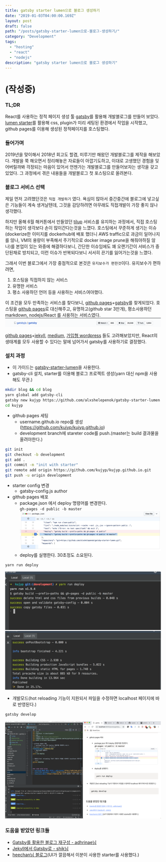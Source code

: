 ```yaml
---
title: gatsby starter lumen으로 블로그 생성하기
date: "2019-01-03T04:00:00.169Z"
layout: post
draft: false
path: "/posts/gatsby-starter-lumen으로-블로그-생성하기/"
category: "Development"
tags:
  - "hosting"
  - "react"
  - "nodejs"
description: "gatsby starter lumen으로 블로그 생성하기"
---
```


# (작성중)
### TL;DR
React를 사용하는 정적 페이지 생성 툴 [gatsby](https://www.gatsbyjs.org/)를 활용해 개발블로그를 만들어 보았다.
[lumen starter](https://github.com/alxshelepenok/gatsby-starter-lumen)를 활용해 css, plugin가 미리 세팅된 환경에서 작업을 시작했고,
 github pages를 이용해 생성된 정적페이지를 호스팅했다.


### 들어가며
2019년을 맞이해서 2018년 회고도 할겸, 미루기만 해왔던 개발블로그를 제작을 해보았다.
개발을 쭉 해오면서 정리해놓은 자료들이 아깝기도하고, 이대로 고생했던 경험을 잊어버릴까봐 걱정되는 마음이 있어서 언젠가는 개발블로그를 만들어보자는 생각을 갖고있었다.
그 과정에서 겪은 내용들을 개발블로그 첫 포스팅으로 올려본다.

### 블로그 서비스 선택
제일 먼저 고려했던것은 `직접 개발하기` 였다.
욕심이 많아서 중간중간에 블로그에 넣고싶은 기능들이 계속 생겨날텐데, 그것을 감당하려면 아무래도 직접개발이 가장 좋지 않나 생각했다.

하지만 올해 6월 해커톤에서 만들었던 [tilup](https://github.com/OrangeTen/TodayILearned) 서비스를 유지하는 과정에서, 직접 호스팅하는 작업이 생각보다 손이 많이간다는것을 느꼈다.
호스팅에서 꾸준하게 생기는 이슈(dockerize한 이미지를 dockerhub에 배포 했더니 AWS traffic으로 과금이 일어나지를 않나, VM의 용량이 부족해서 주기적으로 docker image prune을 해줘야하질 않나)를 본업이 있는 와중에 해결하다보니,
 간단한 이슈임에도 꽤 오랜기간이 서비스가 중단된채로 방치되고, 이런 이슈가 반복되다보니 서서히 끈기를 잃어가는것을 느꼈다. 

그래서 이번 블로그에서 가장 중점적으로 본것은 `유지보수가 편한것`이다. 유지보수가 편하려면,
1. 호스팅을 직접하지 않는 서비스
1. 유명한 서비스
1. 평소 사용하던 언어 등을 사용하는 서비스여야했다.

이 조건을 모두 만족하는 서비스를 찾다보니, [github pages](https://pages.github.com/)+[gatsby](https://www.gatsbyjs.org/)를 찾게되었다.
호스팅을 [github pages](https://pages.github.com/)로 대신해주고, 유명하고(github star 3만개), 평소사용하던 markdown, nodejs/React 를 사용하는 서비스였다.
![gatsby_star.png](./gatsby_star.png)

[github pages](https://pages.github.com/)+[jekyll](https://jekyllrb.com/), [medium](https://medium.com), [가입형 wordpress](https://wordpress.com/) 들도 고려해보았지만,
 React의 생태계를 모두 사용할 수 있다는 말에 넘어가서 gatsby를 사용하기로 결정했다.  


### 설치 과정
- 이 가이드는 [gatsby-starter-lumen](https://github.com/alxshelepenok/gatsby-starter-lumen)을 사용한다.
- gatsby-cli 설치, starter를 이용해 블로그 프로젝트 생성(yarn 대신 npm을 사용해도 무관.)
```bash
mkdir blog && cd blog
yarn global add gatsby-cli
gatsby new kujyp https://github.com/alxshelepenok/gatsby-starter-lumen
cd kujyp
```
- github pages 세팅
  - username.github.io repo를 생성(https://github.com/kujyp/kujyp.github.io)
  - development branch에 stareter code를 push.(master는 build 결과물을 올려야한다.)
```bash
git init
git checkout -b development
git add .
git commit -m "init with starter"
git remote add origin https://github.com/kujyp/kujyp.github.io.git
git push -u origin development
```
- starter config 변경
  - gatsby-config.js author
- github pages 배포
  - package.json 에서 deploy 명령어를 변경한다.<br/>
`gh-pages -d public -b master`
![packagejson_deploy.png](./packagejson_deploy.png)
  - deploy를 실행한다. 30초정도 소요된다.
```bash
yarn run deploy
```
![yarn_deploy.png](./yarn_deploy.png)
![yarn_deploy2.png](./yarn_deploy2.png)

- 개발모드(hot reloading 기능이 지원되서 파일을 수정하면 localhost 페이지에 바로 반영된다.)
```bash
gatsby develop
```
![develop.png](./develop.png)


### 도움을 받았던 링크들
- [Gatsby를 활용한 블로그 재구성 - adhrinae님](https://adhrinae.github.io/posts/creating-new-blog-with-gatsby)
- [Jekyll에서 Gatsby로 - shik님](https://blog.shik.kr/migrate-to-gatsby/)
- [heechan님 블로그](https://heechan.me)(UI가 깔끔해서 이분이 사용한 starter를 사용했다.)
